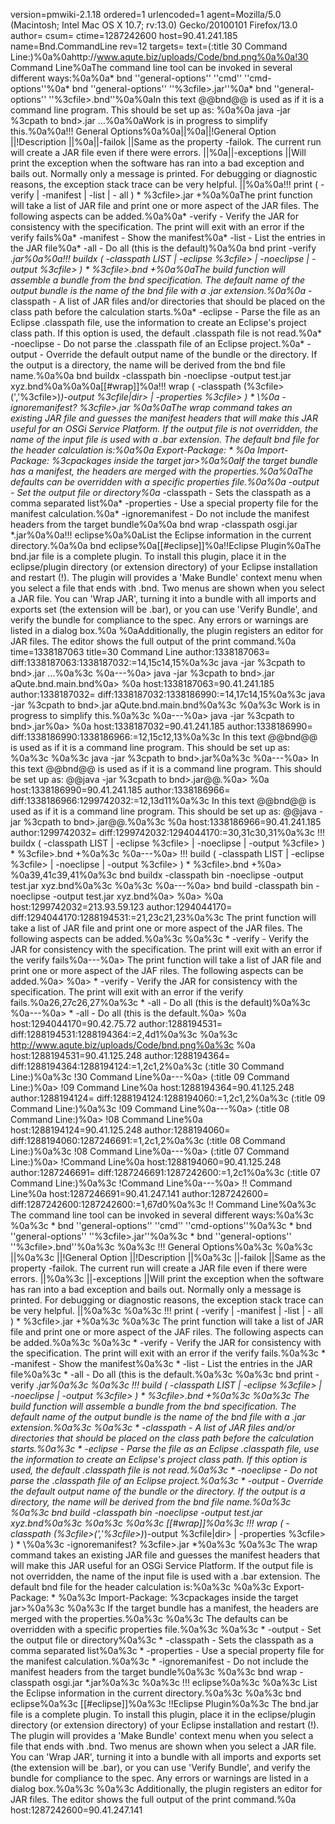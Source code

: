 version=pmwiki-2.1.18 ordered=1 urlencoded=1
agent=Mozilla/5.0 (Macintosh; Intel Mac OS X 10.7; rv:13.0) Gecko/20100101 Firefox/13.0
author=
csum=
ctime=1287242600
host=90.41.241.185
name=Bnd.CommandLine
rev=12
targets=
text=(:title 30 Command Line:)%0a%0ahttp://www.aqute.biz/uploads/Code/bnd.png%0a%0a!30 Command Line%0aThe command line tool can be invoked in several different ways:%0a%0a* bnd ''general-options'' ''cmd'' ''cmd-options''%0a* bnd ''general-options'' ''%3cfile>.jar''%0a* bnd ''general-options'' ''%3cfile>.bnd''%0a%0aIn this text @@bnd@@ is used as if it is a command line program. This should be set up as: %0a%0a  java -jar %3cpath to bnd>.jar ...%0a%0aWork is in progress to simplify this.%0a%0a!!! General Options%0a%0a||%0a||!General Option ||!Description ||%0a||-failok ||Same as the property -failok. The current run will create a JAR file even if there were errors. ||%0a||-exceptions ||Will print the exception when the software has ran into a bad exception and bails out. Normally only a message is printed. For debugging or diagnostic reasons, the exception stack trace can be very helpful. ||%0a%0a!!! print ( -verify | -manifest | -list | - all ) * %3cfile>.jar +%0a%0aThe print function will take a list of JAR file and print one or more aspect of the JAR files. The following aspects can be added.%0a%0a* -verify - Verify the JAR for consistency with the specification. The print will exit with an error if the verify fails%0a* -manifest - Show the manifest%0a* -list - List the entries in the JAR file%0a* -all - Do all (this is the default)%0a%0a bnd print -verify *.jar%0a%0a!!! buildx ( -classpath LIST | -eclipse %3cfile> | -noeclipse | -output %3cfile> ) * %3cfile>.bnd +%0a%0aThe build function will assemble a bundle from the bnd specification. The default name of the output bundle is the name of the bnd file with a .jar extension.%0a%0a* -classpath - A list of JAR files and/or directories that should be placed on the class path before the calculation starts.%0a* -eclipse - Parse the file as an Eclipse .classpath file, use the information to create an Eclipse's project class path. If this option is used, the default .classpath file is not read.%0a* -noeclipse - Do not parse the .classpath file of an Eclipse project.%0a* -output - Override the default output name of the bundle or the directory. If the output is a directory, the name will be derived from the bnd file name.%0a%0a bnd buildx -classpath bin -noeclipse -output test.jar xyz.bnd%0a%0a%0a[[#wrap]]%0a!!! wrap ( -classpath (%3cfile>(','%3cfile>)*)-output %3cfile|dir> | -properties %3cfile> ) * \\%0a  -ignoremanifest? %3cfile>.jar *%0a%0aThe wrap command takes an existing JAR file and guesses the manifest headers that will make this JAR useful for an OSGi Service Platform. If the output file is not overridden, the name of the input file is used with a .bar extension. The default bnd file for the header calculation is:%0a%0a Export-Package: * %0a Import-Package: %3cpackages inside the target jar>%0a%0aIf the target bundle has a manifest, the headers are merged with the properties.%0a%0aThe defaults can be overridden with a specific properties file.%0a%0a* -output - Set the output file or directory%0a* -classpath - Sets the classpath as a comma separated list%0a* -properties - Use a special property file for the manifest calculation.%0a* -ignoremanifest - Do not include the manifest headers from the target bundle%0a%0a bnd wrap -classpath osgi.jar *.jar%0a%0a!!! eclipse%0a%0aList the Eclipse information in the current directory.%0a%0a bnd eclipse%0a[[#eclipse]]%0a!!Eclipse Plugin%0aThe bnd.jar file is a complete plugin. To install this plugin, place it in the eclipse/plugin directory (or extension directory) of your Eclipse installation and restart (!). The plugin will provides a 'Make Bundle' context menu when you select a file that ends with .bnd. Two menus are shown when you select a JAR file. You can 'Wrap JAR', turning it into a bundle with all imports and exports set (the extension will be .bar), or you can use 'Verify Bundle', and verify the bundle for compliance to the spec. Any errors or warnings are listed in a dialog box.%0a %0aAdditionally, the plugin registers an editor for JAR files. The editor shows the full output of the print command.%0a
time=1338187063
title=30 Command Line
author:1338187063=
diff:1338187063:1338187032:=14,15c14,15%0a%3c   java -jar %3cpath to bnd>.jar ...%0a%3c %0a---%0a>   java -jar %3cpath to bnd>.jar aQute.bnd.main.bnd%0a> %0a
host:1338187063=90.41.241.185
author:1338187032=
diff:1338187032:1338186990:=14,17c14,15%0a%3c   java -jar %3cpath to bnd>.jar aQute.bnd.main.bnd%0a%3c %0a%3c Work is in progress to simplify this.%0a%3c %0a---%0a>   java -jar %3cpath to bnd>.jar%0a> %0a
host:1338187032=90.41.241.185
author:1338186990=
diff:1338186990:1338186966:=12,15c12,13%0a%3c In this text @@bnd@@ is used as if it is a command line program. This should be set up as: %0a%3c %0a%3c   java -jar %3cpath to bnd>.jar%0a%3c %0a---%0a> In this text @@bnd@@ is used as if it is a command line program. This should be set up as: @@java -jar %3cpath to bnd>.jar@@.%0a> %0a
host:1338186990=90.41.241.185
author:1338186966=
diff:1338186966:1299742032:=12,13d11%0a%3c In this text @@bnd@@ is used as if it is a command line program. This should be set up as: @@java -jar %3cpath to bnd>.jar@@.%0a%3c %0a
host:1338186966=90.41.241.185
author:1299742032=
diff:1299742032:1294044170:=30,31c30,31%0a%3c !!! buildx ( -classpath LIST | -eclipse %3cfile> | -noeclipse | -output %3cfile> ) * %3cfile>.bnd +%0a%3c %0a---%0a> !!! build ( -classpath LIST | -eclipse %3cfile> | -noeclipse | -output %3cfile> ) * %3cfile>.bnd +%0a> %0a39,41c39,41%0a%3c  bnd buildx -classpath bin -noeclipse -output test.jar xyz.bnd%0a%3c %0a%3c %0a---%0a>  bnd build -classpath bin -noeclipse -output test.jar xyz.bnd%0a> %0a> %0a
host:1299742032=213.93.59.123
author:1294044170=
diff:1294044170:1288194531:=21,23c21,23%0a%3c The print function will take a list of JAR file and print one or more aspect of the JAR files. The following aspects can be added.%0a%3c %0a%3c * -verify - Verify the JAR for consistency with the specification. The print will exit with an error if the verify fails%0a---%0a> The print function will take a list of JAR file and print one or more aspect of the JAF riles. The following aspects can be added.%0a> %0a> * -verify - Verify the JAR for consistency with the specification. The print will exit with an error if the verify fails.%0a26,27c26,27%0a%3c * -all - Do all (this is the default)%0a%3c %0a---%0a> * -all - Do all (this is the default.%0a> %0a
host:1294044170=90.42.75.72
author:1288194531=
diff:1288194531:1288194364:=2,4d1%0a%3c %0a%3c http://www.aqute.biz/uploads/Code/bnd.png%0a%3c %0a
host:1288194531=90.41.125.248
author:1288194364=
diff:1288194364:1288194124:=1,2c1,2%0a%3c (:title 30 Command Line:)%0a%3c !30 Command Line%0a---%0a> (:title 09 Command Line:)%0a> !09 Command Line%0a
host:1288194364=90.41.125.248
author:1288194124=
diff:1288194124:1288194060:=1,2c1,2%0a%3c (:title 09 Command Line:)%0a%3c !09 Command Line%0a---%0a> (:title 08 Command Line:)%0a> !08 Command Line%0a
host:1288194124=90.41.125.248
author:1288194060=
diff:1288194060:1287246691:=1,2c1,2%0a%3c (:title 08 Command Line:)%0a%3c !08 Command Line%0a---%0a> (:title 07 Command Line:)%0a> !Command Line%0a
host:1288194060=90.41.125.248
author:1287246691=
diff:1287246691:1287242600:=1,2c1%0a%3c (:title 07 Command Line:)%0a%3c !Command Line%0a---%0a> !! Command Line%0a
host:1287246691=90.41.247.141
author:1287242600=
diff:1287242600:1287242600:=1,67d0%0a%3c !! Command Line%0a%3c The command line tool can be invoked in several different ways:%0a%3c %0a%3c * bnd ''general-options'' ''cmd'' ''cmd-options''%0a%3c * bnd ''general-options'' ''%3cfile>.jar''%0a%3c * bnd ''general-options'' ''%3cfile>.bnd''%0a%3c %0a%3c !!! General Options%0a%3c %0a%3c ||%0a%3c ||!General Option ||!Description ||%0a%3c ||-failok ||Same as the property -failok. The current run will create a JAR file even if there were errors. ||%0a%3c ||-exceptions ||Will print the exception when the software has ran into a bad exception and bails out. Normally only a message is printed. For debugging or diagnostic reasons, the exception stack trace can be very helpful. ||%0a%3c %0a%3c !!! print ( -verify | -manifest | -list | - all ) * %3cfile>.jar +%0a%3c %0a%3c The print function will take a list of JAR file and print one or more aspect of the JAF riles. The following aspects can be added.%0a%3c %0a%3c * -verify - Verify the JAR for consistency with the specification. The print will exit with an error if the verify fails.%0a%3c * -manifest - Show the manifest%0a%3c * -list - List the entries in the JAR file%0a%3c * -all - Do all (this is the default.%0a%3c %0a%3c  bnd print -verify *.jar%0a%3c %0a%3c !!! build ( -classpath LIST | -eclipse %3cfile> | -noeclipse | -output %3cfile> ) * %3cfile>.bnd +%0a%3c %0a%3c The build function will assemble a bundle from the bnd specification. The default name of the output bundle is the name of the bnd file with a .jar extension.%0a%3c %0a%3c * -classpath - A list of JAR files and/or directories that should be placed on the class path before the calculation starts.%0a%3c * -eclipse - Parse the file as an Eclipse .classpath file, use the information to create an Eclipse's project class path. If this option is used, the default .classpath file is not read.%0a%3c * -noeclipse - Do not parse the .classpath file of an Eclipse project.%0a%3c * -output - Override the default output name of the bundle or the directory. If the output is a directory, the name will be derived from the bnd file name.%0a%3c %0a%3c  bnd build -classpath bin -noeclipse -output test.jar xyz.bnd%0a%3c %0a%3c %0a%3c [[#wrap]]%0a%3c !!! wrap ( -classpath (%3cfile>(','%3cfile>)*)-output %3cfile|dir> | -properties %3cfile> ) * \\%0a%3c   -ignoremanifest? %3cfile>.jar *%0a%3c %0a%3c The wrap command takes an existing JAR file and guesses the manifest headers that will make this JAR useful for an OSGi Service Platform. If the output file is not overridden, the name of the input file is used with a .bar extension. The default bnd file for the header calculation is:%0a%3c %0a%3c  Export-Package: * %0a%3c  Import-Package: %3cpackages inside the target jar>%0a%3c %0a%3c If the target bundle has a manifest, the headers are merged with the properties.%0a%3c %0a%3c The defaults can be overridden with a specific properties file.%0a%3c %0a%3c * -output - Set the output file or directory%0a%3c * -classpath - Sets the classpath as a comma separated list%0a%3c * -properties - Use a special property file for the manifest calculation.%0a%3c * -ignoremanifest - Do not include the manifest headers from the target bundle%0a%3c %0a%3c  bnd wrap -classpath osgi.jar *.jar%0a%3c %0a%3c !!! eclipse%0a%3c %0a%3c List the Eclipse information in the current directory.%0a%3c %0a%3c  bnd eclipse%0a%3c [[#eclipse]]%0a%3c !!Eclipse Plugin%0a%3c The bnd.jar file is a complete plugin. To install this plugin, place it in the eclipse/plugin directory (or extension directory) of your Eclipse installation and restart (!). The plugin will provides a 'Make Bundle' context menu when you select a file that ends with .bnd. Two menus are shown when you select a JAR file. You can 'Wrap JAR', turning it into a bundle with all imports and exports set (the extension will be .bar), or you can use 'Verify Bundle', and verify the bundle for compliance to the spec. Any errors or warnings are listed in a dialog box.%0a%3c  %0a%3c Additionally, the plugin registers an editor for JAR files. The editor shows the full output of the print command.%0a
host:1287242600=90.41.247.141
